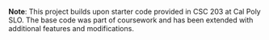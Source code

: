 **Note**:
This project builds upon starter code provided in CSC 203 at Cal Poly SLO. The base code was part of coursework and has been extended with additional features and modifications.
